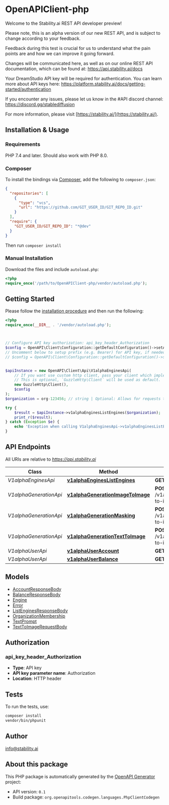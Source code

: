 # OpenAPIClient-php

Welcome to the Stability.ai REST API developer preview!

Please note, this is an alpha version of our new REST API, and is subject to change according to
your feedback.

Feedback during this test is crucial for us to understand what the pain points are and how we can
improve it going forward.

Changes will be communicated here, as well as on our online REST API documentation, which can be
found at: https://api.stability.ai/docs

Your DreamStudio API key will be required for authentication. You can learn more about API keys
here: https://platform.stability.ai/docs/getting-started/authentication

If you encounter any issues, please let us know in the #API discord channel:
https://discord.gg/stablediffusion


For more information, please visit [https://stability.ai/](https://stability.ai/).

## Installation & Usage

### Requirements

PHP 7.4 and later.
Should also work with PHP 8.0.

### Composer

To install the bindings via [Composer](https://getcomposer.org/), add the following to `composer.json`:

```json
{
  "repositories": [
    {
      "type": "vcs",
      "url": "https://github.com/GIT_USER_ID/GIT_REPO_ID.git"
    }
  ],
  "require": {
    "GIT_USER_ID/GIT_REPO_ID": "*@dev"
  }
}
```

Then run `composer install`

### Manual Installation

Download the files and include `autoload.php`:

```php
<?php
require_once('/path/to/OpenAPIClient-php/vendor/autoload.php');
```

## Getting Started

Please follow the [installation procedure](#installation--usage) and then run the following:

```php
<?php
require_once(__DIR__ . '/vendor/autoload.php');



// Configure API key authorization: api_key_header_Authorization
$config = OpenAPI\Client\Configuration::getDefaultConfiguration()->setApiKey('Authorization', 'YOUR_API_KEY');
// Uncomment below to setup prefix (e.g. Bearer) for API key, if needed
// $config = OpenAPI\Client\Configuration::getDefaultConfiguration()->setApiKeyPrefix('Authorization', 'Bearer');


$apiInstance = new OpenAPI\Client\Api\V1alphaEnginesApi(
    // If you want use custom http client, pass your client which implements `GuzzleHttp\ClientInterface`.
    // This is optional, `GuzzleHttp\Client` will be used as default.
    new GuzzleHttp\Client(),
    $config
);
$organization = org-123456; // string | Optional: Allows for requests to be scoped to an organization other than the user's default.  If not provided, the user's default organization will be used.

try {
    $result = $apiInstance->v1alphaEnginesListEngines($organization);
    print_r($result);
} catch (Exception $e) {
    echo 'Exception when calling V1alphaEnginesApi->v1alphaEnginesListEngines: ', $e->getMessage(), PHP_EOL;
}

```

## API Endpoints

All URIs are relative to *https://api.stability.ai*

Class | Method | HTTP request | Description
------------ | ------------- | ------------- | -------------
*V1alphaEnginesApi* | [**v1alphaEnginesListEngines**](docs/Api/V1alphaEnginesApi.md#v1alphaengineslistengines) | **GET** /v1alpha/engines/list | list
*V1alphaGenerationApi* | [**v1alphaGenerationImageToImage**](docs/Api/V1alphaGenerationApi.md#v1alphagenerationimagetoimage) | **POST** /v1alpha/generation/{engine_id}/image-to-image | image-to-image
*V1alphaGenerationApi* | [**v1alphaGenerationMasking**](docs/Api/V1alphaGenerationApi.md#v1alphagenerationmasking) | **POST** /v1alpha/generation/{engine_id}/image-to-image/masking | image-to-image/masking
*V1alphaGenerationApi* | [**v1alphaGenerationTextToImage**](docs/Api/V1alphaGenerationApi.md#v1alphagenerationtexttoimage) | **POST** /v1alpha/generation/{engine_id}/text-to-image | text-to-image
*V1alphaUserApi* | [**v1alphaUserAccount**](docs/Api/V1alphaUserApi.md#v1alphauseraccount) | **GET** /v1alpha/user/account | account
*V1alphaUserApi* | [**v1alphaUserBalance**](docs/Api/V1alphaUserApi.md#v1alphauserbalance) | **GET** /v1alpha/user/balance | balance

## Models

- [AccountResponseBody](docs/Model/AccountResponseBody.md)
- [BalanceResponseBody](docs/Model/BalanceResponseBody.md)
- [Engine](docs/Model/Engine.md)
- [Error](docs/Model/Error.md)
- [ListEnginesResponseBody](docs/Model/ListEnginesResponseBody.md)
- [OrganizationMembership](docs/Model/OrganizationMembership.md)
- [TextPrompt](docs/Model/TextPrompt.md)
- [TextToImageRequestBody](docs/Model/TextToImageRequestBody.md)

## Authorization

### api_key_header_Authorization

- **Type**: API key
- **API key parameter name**: Authorization
- **Location**: HTTP header


## Tests

To run the tests, use:

```bash
composer install
vendor/bin/phpunit
```

## Author

info@stability.ai

## About this package

This PHP package is automatically generated by the [OpenAPI Generator](https://openapi-generator.tech) project:

- API version: `0.1`
- Build package: `org.openapitools.codegen.languages.PhpClientCodegen`
